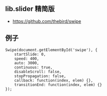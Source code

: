 
## lib.slider  精简版

* https://github.com/thebird/swipe

## 例子
```
Swipe(document.getElementById('swipe'), {
    startSlide: 0,
    speed: 400,
    auto: 3000,
    continuous: true,
    disableScroll: false,
    stopPropagation: false,
    callback: function(index, elem) {},
    transitionEnd: function(index, elem) {}
});
```